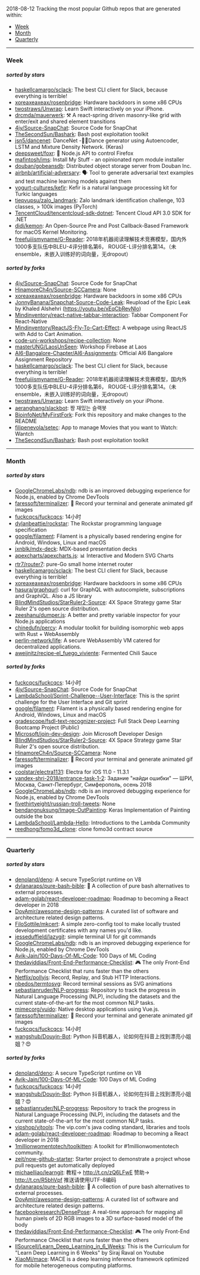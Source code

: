 2018-08-12
Tracking the most popular Github repos that are generated within: 
* [Week](https://github.com/polebug/github_trending_spider/blob/master/2018-08-12.md#week)
* [Month](https://github.com/polebug/github_trending_spider/blob/master/2018-08-12.md#month)
* [Quarterly](https://github.com/polebug/github_trending_spider/blob/master/2018-08-12.md#quarterly)
--- 
### Week 
##### sorted by stars 
* [haskellcamargo/sclack](https://github.com/haskellcamargo/sclack): The best CLI client for Slack, because everything is terrible!
* [xoreaxeaxeax/rosenbridge](https://github.com/xoreaxeaxeax/rosenbridge): Hardware backdoors in some x86 CPUs
* [twostraws/Unwrap](https://github.com/twostraws/Unwrap): Learn Swift interactively on your iPhone.
* [drcmda/mauerwerk](https://github.com/drcmda/mauerwerk): ⚒  A react-spring driven masonry-like grid with enter/exit and shared element transitions
* [4jy/Source-SnapChat](https://github.com/4jy/Source-SnapChat): Source Code for SnapChat
* [TheSecondSun/Bashark](https://github.com/TheSecondSun/Bashark): Bash post exploitation toolkit
* [jsn5/dancenet](https://github.com/jsn5/dancenet): DanceNet -💃💃Dance generator using Autoencoder, LSTM and Mixture Density Network. (Keras)
* [deepsweet/foxr](https://github.com/deepsweet/foxr): 🦊 Node.js API to control Firefox
* [mafintosh/ims](https://github.com/mafintosh/ims): Install My Stuff - an opinionated npm module installer
* [douban/gobeansdb](https://github.com/douban/gobeansdb): Distributed object storage server from Douban Inc. 
* [airbnb/artificial-adversary](https://github.com/airbnb/artificial-adversary): 🗣️ Tool to generate adversarial text examples and test machine learning models against them
* [yogurt-cultures/kefir](https://github.com/yogurt-cultures/kefir): Kefir is a natural language processing kit for Turkic languages
* [tiepvupsu/zalo_landmark](https://github.com/tiepvupsu/zalo_landmark): Zalo landmark identification challenge, 103 classes, > 100k images (PyTorch)
* [TencentCloud/tencentcloud-sdk-dotnet](https://github.com/TencentCloud/tencentcloud-sdk-dotnet): Tencent Cloud API 3.0 SDK for .NET
* [didi/kemon](https://github.com/didi/kemon): An Open-Source Pre and Post Callback-Based Framework for macOS Kernel Monitoring.
* [freefuiiismyname/G-Reader](https://github.com/freefuiiismyname/G-Reader): 2018年机器阅读理解技术竞赛模型，国内外1000多支队伍中BLEU-4评分排名第6， ROUGE-L评分排名第14。（未ensemble，未嵌入训练好的词向量，无dropout）
##### sorted by forks 
* [4jy/Source-SnapChat](https://github.com/4jy/Source-SnapChat): Source Code for SnapChat
* [HinamoreCh4n/Source-SCCamera](https://github.com/HinamoreCh4n/Source-SCCamera): None
* [xoreaxeaxeax/rosenbridge](https://github.com/xoreaxeaxeax/rosenbridge): Hardware backdoors in some x86 CPUs
* [JonnyBanana/Snapchat-Source-Code-Leak](https://github.com/JonnyBanana/Snapchat-Source-Code-Leak): Reupload of the Epic Leak by Khaled Alshehri    (https://youtu.be/xEqCbRevNlo)
* [Mindinventory/react-native-tabbar-interaction](https://github.com/Mindinventory/react-native-tabbar-interaction): Tabbar Component For React-Native
* [Mindinventory/ReactJS-Fly-To-Cart-Effect](https://github.com/Mindinventory/ReactJS-Fly-To-Cart-Effect): A webpage using ReactJS with Add to Cart Animation.
* [code-uni-workshops/recipe-collection](https://github.com/code-uni-workshops/recipe-collection): None
* [masterUNG/LaosUnSeen](https://github.com/masterUNG/LaosUnSeen): Workshop Firebase at Laos
* [AI6-Bangalore-Chapter/AI6-Assignments](https://github.com/AI6-Bangalore-Chapter/AI6-Assignments): Official AI6 Bangalore Assignment Repository
* [haskellcamargo/sclack](https://github.com/haskellcamargo/sclack): The best CLI client for Slack, because everything is terrible!
* [freefuiiismyname/G-Reader](https://github.com/freefuiiismyname/G-Reader): 2018年机器阅读理解技术竞赛模型，国内外1000多支队伍中BLEU-4评分排名第6， ROUGE-L评分排名第14。（未ensemble，未嵌入训练好的词向量，无dropout）
* [twostraws/Unwrap](https://github.com/twostraws/Unwrap): Learn Swift interactively on your iPhone.
* [aeranghang/slackbot](https://github.com/aeranghang/slackbot): 짱 재밌는 슬랙봇
* [BioinfoNet/MyFirstFork](https://github.com/BioinfoNet/MyFirstFork): Fork this repository and make changes to the README
* [filipenevola/setec](https://github.com/filipenevola/setec): App to manage Movies that you want to Watch: Wantch
* [TheSecondSun/Bashark](https://github.com/TheSecondSun/Bashark): Bash post exploitation toolkit
--- 
### Month 
##### sorted by stars 
* [GoogleChromeLabs/ndb](https://github.com/GoogleChromeLabs/ndb): ndb is an improved debugging experience for Node.js, enabled by Chrome DevTools
* [faressoft/terminalizer](https://github.com/faressoft/terminalizer): 🦄 Record your terminal and generate animated gif images
* [fuckcqcs/fuckcqcs](https://github.com/fuckcqcs/fuckcqcs): 14小时
* [dylanbeattie/rockstar](https://github.com/dylanbeattie/rockstar): The Rockstar programming language specification
* [google/filament](https://github.com/google/filament): Filament is a physically based rendering engine for Android, Windows, Linux and macOS
* [jxnblk/mdx-deck](https://github.com/jxnblk/mdx-deck): MDX-based presentation decks
* [apexcharts/apexcharts.js](https://github.com/apexcharts/apexcharts.js): 📊 Interactive and Modern SVG Charts
* [rtr7/router7](https://github.com/rtr7/router7): pure-Go small home internet router
* [haskellcamargo/sclack](https://github.com/haskellcamargo/sclack): The best CLI client for Slack, because everything is terrible!
* [xoreaxeaxeax/rosenbridge](https://github.com/xoreaxeaxeax/rosenbridge): Hardware backdoors in some x86 CPUs
* [hasura/graphqurl](https://github.com/hasura/graphqurl): curl for GraphQL with autocomplete, subscriptions and GraphiQL. Also a JS library
* [BlindMindStudios/StarRuler2-Source](https://github.com/BlindMindStudios/StarRuler2-Source): 4X Space Strategy game Star Ruler 2's open source distribution.
* [zeeshanu/dumper.js](https://github.com/zeeshanu/dumper.js): A better and pretty variable inspector for your Node.js applications
* [chinedufn/percy](https://github.com/chinedufn/percy): A modular toolkit for building isomorphic web apps with Rust + WebAssembly
* [perlin-network/life](https://github.com/perlin-network/life): A secure WebAssembly VM catered for decentralized applications.
* [aweijnitz/recipe-el_fuego_viviente](https://github.com/aweijnitz/recipe-el_fuego_viviente): Fermented Chili Sauce
##### sorted by forks 
* [fuckcqcs/fuckcqcs](https://github.com/fuckcqcs/fuckcqcs): 14小时
* [4jy/Source-SnapChat](https://github.com/4jy/Source-SnapChat): Source Code for SnapChat
* [LambdaSchool/Sprint-Challenge--User-Interface](https://github.com/LambdaSchool/Sprint-Challenge--User-Interface): This is the sprint challenge for the User Interface and Git sprint
* [google/filament](https://github.com/google/filament): Filament is a physically based rendering engine for Android, Windows, Linux and macOS
* [gradescope/fsdl-text-recognizer-project](https://github.com/gradescope/fsdl-text-recognizer-project): Full Stack Deep Learning Bootcamp Project (Public)
* [Microsoft/join-dev-design](https://github.com/Microsoft/join-dev-design): Join Microsoft Developer Design
* [BlindMindStudios/StarRuler2-Source](https://github.com/BlindMindStudios/StarRuler2-Source): 4X Space Strategy game Star Ruler 2's open source distribution.
* [HinamoreCh4n/Source-SCCamera](https://github.com/HinamoreCh4n/Source-SCCamera): None
* [faressoft/terminalizer](https://github.com/faressoft/terminalizer): 🦄 Record your terminal and generate animated gif images
* [coolstar/electra1131](https://github.com/coolstar/electra1131): Electra for iOS 11.0 - 11.3.1
* [yandex-shri-2018/entrance-task-1-2](https://github.com/yandex-shri-2018/entrance-task-1-2): Задание "найди ошибки" — ШРИ, Москва, Санкт-Петербург, Симферополь, осень 2018
* [GoogleChromeLabs/ndb](https://github.com/GoogleChromeLabs/ndb): ndb is an improved debugging experience for Node.js, enabled by Chrome DevTools
* [fivethirtyeight/russian-troll-tweets](https://github.com/fivethirtyeight/russian-troll-tweets): None
* [bendangnuksung/Image-OutPainting](https://github.com/bendangnuksung/Image-OutPainting): Keras Implementation of Painting outside the box
* [LambdaSchool/Lambda-Hello](https://github.com/LambdaSchool/Lambda-Hello): Introductions to the Lambda Community
* [reedhong/fomo3d_clone](https://github.com/reedhong/fomo3d_clone): clone fomo3d contract source
--- 
### Quarterly 
##### sorted by stars 
* [denoland/deno](https://github.com/denoland/deno): A secure TypeScript runtime on V8
* [dylanaraps/pure-bash-bible](https://github.com/dylanaraps/pure-bash-bible): 📖 A collection of pure bash alternatives to external processes.
* [adam-golab/react-developer-roadmap](https://github.com/adam-golab/react-developer-roadmap): Roadmap to becoming a React developer in 2018
* [DovAmir/awesome-design-patterns](https://github.com/DovAmir/awesome-design-patterns): A curated list of software and architecture related design patterns.
* [FiloSottile/mkcert](https://github.com/FiloSottile/mkcert): A simple zero-config tool to make locally trusted development certificates with any names you'd like.
* [jesseduffield/lazygit](https://github.com/jesseduffield/lazygit): simple terminal UI for git commands
* [GoogleChromeLabs/ndb](https://github.com/GoogleChromeLabs/ndb): ndb is an improved debugging experience for Node.js, enabled by Chrome DevTools
* [Avik-Jain/100-Days-Of-ML-Code](https://github.com/Avik-Jain/100-Days-Of-ML-Code): 100 Days of ML Coding
* [thedaviddias/Front-End-Performance-Checklist](https://github.com/thedaviddias/Front-End-Performance-Checklist): 🎮 The only Front-End Performance Checklist that runs faster than the others
* [Netflix/pollyjs](https://github.com/Netflix/pollyjs): Record, Replay, and Stub HTTP Interactions.
* [nbedos/termtosvg](https://github.com/nbedos/termtosvg): Record terminal sessions as SVG animations
* [sebastianruder/NLP-progress](https://github.com/sebastianruder/NLP-progress): Repository to track the progress in Natural Language Processing (NLP), including the datasets and the current state-of-the-art for the most common NLP tasks.
* [mimecorg/vuido](https://github.com/mimecorg/vuido): Native desktop applications using Vue.js.
* [faressoft/terminalizer](https://github.com/faressoft/terminalizer): 🦄 Record your terminal and generate animated gif images
* [fuckcqcs/fuckcqcs](https://github.com/fuckcqcs/fuckcqcs): 14小时
* [wangshub/Douyin-Bot](https://github.com/wangshub/Douyin-Bot): Python 抖音机器人，论如何在抖音上找到漂亮小姐姐？😍 
##### sorted by forks 
* [denoland/deno](https://github.com/denoland/deno): A secure TypeScript runtime on V8
* [Avik-Jain/100-Days-Of-ML-Code](https://github.com/Avik-Jain/100-Days-Of-ML-Code): 100 Days of ML Coding
* [fuckcqcs/fuckcqcs](https://github.com/fuckcqcs/fuckcqcs): 14小时
* [wangshub/Douyin-Bot](https://github.com/wangshub/Douyin-Bot): Python 抖音机器人，论如何在抖音上找到漂亮小姐姐？😍 
* [sebastianruder/NLP-progress](https://github.com/sebastianruder/NLP-progress): Repository to track the progress in Natural Language Processing (NLP), including the datasets and the current state-of-the-art for the most common NLP tasks.
* [vipshop/vjtools](https://github.com/vipshop/vjtools): The vip.com's java coding standard, libraries and tools
* [adam-golab/react-developer-roadmap](https://github.com/adam-golab/react-developer-roadmap): Roadmap to becoming a React developer in 2018
* [1millionwomentotech/toolkitten](https://github.com/1millionwomentotech/toolkitten): A toolkit for #1millionwomentotech community.
* [zeit/now-github-starter](https://github.com/zeit/now-github-starter): Starter project to demonstrate a project whose pull requests get automatically deployed
* [michaelliao/learngit](https://github.com/michaelliao/learngit): 教程→ http://t.cn/zQ6LFwE 赞助→ http://t.cn/R5bhVpf 推送请使用UTF-8编码
* [dylanaraps/pure-bash-bible](https://github.com/dylanaraps/pure-bash-bible): 📖 A collection of pure bash alternatives to external processes.
* [DovAmir/awesome-design-patterns](https://github.com/DovAmir/awesome-design-patterns): A curated list of software and architecture related design patterns.
* [facebookresearch/DensePose](https://github.com/facebookresearch/DensePose): A real-time approach for mapping all human pixels of 2D RGB images to a 3D surface-based model of the body
* [thedaviddias/Front-End-Performance-Checklist](https://github.com/thedaviddias/Front-End-Performance-Checklist): 🎮 The only Front-End Performance Checklist that runs faster than the others
* [llSourcell/Learn_Deep_Learning_in_6_Weeks](https://github.com/llSourcell/Learn_Deep_Learning_in_6_Weeks): This is the Curriculum for "Learn Deep Learning in 6 Weeks" by Siraj Raval on Youtube 
* [XiaoMi/mace](https://github.com/XiaoMi/mace): MACE is a deep learning inference framework optimized for mobile heterogeneous computing platforms.
